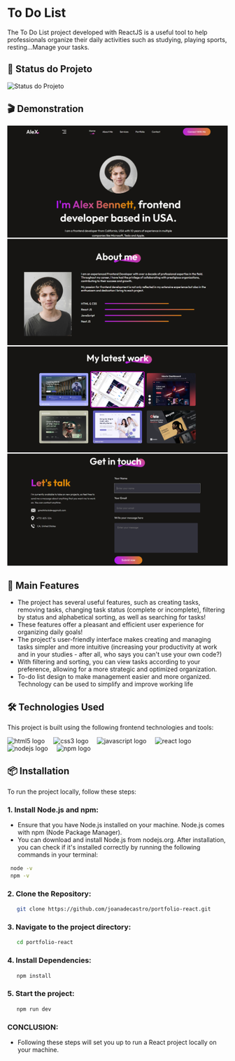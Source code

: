 # To Do List

The To Do List project developed with ReactJS is a useful tool to help professionals organize their daily activities such as studying, playing sports, resting...Manage your tasks.


## 🚧 Status do Projeto

![Status do Projeto](https://img.shields.io/badge/status-em%20desenvolvimento-yellow)


## 🎬 Demonstration

<p float="center">
  <img src="https://github.com/joanadecastro/portfolio-react/blob/main/src/assets/cap1.png"  />
  <img src="https://github.com/joanadecastro/portfolio-react/blob/main/src/assets/cap2.png"  />
  <img src="https://github.com/joanadecastro/portfolio-react/blob/main/src/assets/cap3.png"  />
  <img src="https://github.com/joanadecastro/portfolio-react/blob/main/src/assets/cap4.png"  />

</p>



## 🚀 Main Features

- The project has several useful features, such as creating tasks, removing tasks, changing task status (complete or incomplete), filtering by status and alphabetical sorting, as well as searching for tasks!
- These features offer a pleasant and efficient user experience for organizing daily goals!
- The project's user-friendly interface makes creating and managing tasks simpler and more intuitive (increasing your productivity at work and in your studies - after all, who says you can't use your own code?)
- With filtering and sorting, you can view tasks according to your preference, allowing for a more strategic and optimized organization.
- To-do list design to make management easier and more organized. Technology can be used to simplify and improve working life

## 🛠️ Technologies Used

This project is built using the following frontend technologies and tools:

<div align="left">
  <img src="https://cdn.jsdelivr.net/gh/devicons/devicon/icons/html5/html5-original.svg" height="60" alt="html5 logo"  />
  <img width="12" />
  <img src="https://cdn.jsdelivr.net/gh/devicons/devicon/icons/css3/css3-original.svg" height="60" alt="css3 logo"  />
  <img width="12" />
  <img src="https://cdn.jsdelivr.net/gh/devicons/devicon/icons/javascript/javascript-original.svg" height="60" alt="javascript logo"  />
  <img width="12" />
  <img src="https://cdn.jsdelivr.net/gh/devicons/devicon/icons/react/react-original.svg" height="60" alt="react logo"  />
  <img width="12" />
    <img src="https://cdn.jsdelivr.net/gh/devicons/devicon/icons/nodejs/nodejs-original.svg" height="60" alt="nodejs logo"  />
  <img width="12" />
    <img src="https://cdn.jsdelivr.net/gh/devicons/devicon/icons/npm/npm-original-wordmark.svg" height="60" alt="npm logo"  />
  <img width="12" />
</div>

## 📦 Installation

To run the project locally, follow these steps:

### 1. Install Node.js and npm:
  - Ensure that you have Node.js installed on your machine. Node.js comes with npm (Node Package Manager).
  - You can download and install Node.js from nodejs.org. After installation, you can check if it's installed correctly by running the following commands in your terminal:
   ```bash
    node -v
    npm -v
```
### 2. Clone the Repository:
```bash
   git clone https://github.com/joanadecastro/portfolio-react.git
```
### 3. Navigate to the project directory:
```bash
   cd portfolio-react
```

### 4. Install Dependencies:
```bash
   npm install
```
### 5. Start the project:
```bash
   npm run dev
```
### CONCLUSION:
 - Following these steps will set you up to run a React project locally on your machine.
